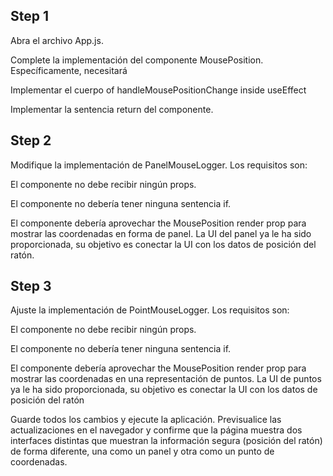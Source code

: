 ## Step 1

Abra el archivo App.js.

Complete la implementación del componente MousePosition. Específicamente, necesitará

Implementar el cuerpo of handleMousePositionChange inside useEffect

Implementar la sentencia return del componente.

## Step 2

Modifique la implementación de PanelMouseLogger. Los requisitos son:

El componente no debe recibir ningún props.

El componente no debería tener ninguna sentencia if.

El componente debería aprovechar the MousePosition render prop para mostrar las coordenadas en forma de panel. La UI del panel ya le ha sido proporcionada, su objetivo es conectar la UI con los datos de posición del ratón.

## Step 3

Ajuste la implementación de PointMouseLogger. Los requisitos son:

El componente no debe recibir ningún props.

El componente no debería tener ninguna sentencia if.

El componente debería aprovechar the MousePosition render prop para mostrar las coordenadas en una representación de puntos. La UI de puntos ya le ha sido proporcionada, su objetivo es conectar la UI con los datos de posición del ratón

Guarde todos los cambios y ejecute la aplicación. Previsualice las actualizaciones en el navegador y confirme que la página muestra dos interfaces distintas que muestran la información segura (posición del ratón) de forma diferente, una como un panel y otra como un punto de coordenadas.